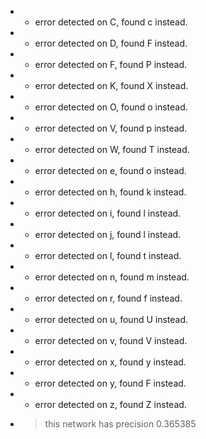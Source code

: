 * * error detected on C, found c instead.
* * error detected on D, found F instead.
* * error detected on F, found P instead.
* * error detected on K, found X instead.
* * error detected on O, found o instead.
* * error detected on V, found p instead.
* * error detected on W, found T instead.
* * error detected on e, found o instead.
* * error detected on h, found k instead.
* * error detected on i, found l instead.
* * error detected on j, found l instead.
* * error detected on l, found t instead.
* * error detected on n, found m instead.
* * error detected on r, found f instead.
* * error detected on u, found U instead.
* * error detected on v, found V instead.
* * error detected on x, found y instead.
* * error detected on y, found F instead.
* * error detected on z, found Z instead.
* > this network has precision 0.365385

